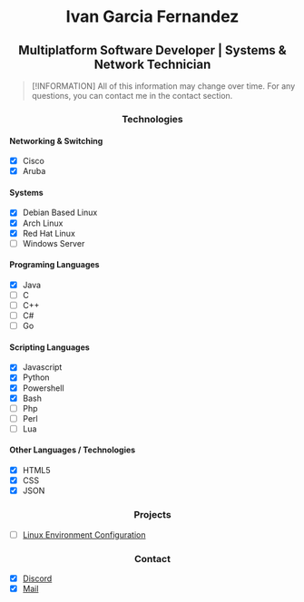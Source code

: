<h1 align="center"> Ivan Garcia Fernandez </h1>
<h2 align="center"> Multiplatform Software Developer | Systems & Network Technician </h2>

> [!INFORMATION]
> All of this information may change over time. For any questions, you can contact me in the contact section.

<h3 align="center"> Technologies </h3>
<h4> Networking & Switching </h4>

- [x] Cisco
- [x] Aruba
      
<h4> Systems </h4>

- [x] Debian Based Linux
- [x] Arch Linux
- [X] Red Hat Linux
- [ ] Windows Server
      
<h4> Programing Languages </h4>

- [x] Java
- [ ] C
- [ ] C++
- [ ] C#
- [ ] Go

<h4> Scripting Languages </h4>

- [x] Javascript
- [x] Python
- [x] Powershell
- [x] Bash
- [ ] Php
- [ ] Perl
- [ ] Lua

<h4> Other Languages / Technologies </h4>

- [x] HTML5
- [x] CSS
- [x] JSON
      
<h3 align="center"> Projects </h3>

- [ ] [Linux Environment Configuration](https://github.com/iv4n9f/essw0000cf)

<h3 align="center"> Contact </h3>

- [x] [Discord](https://discord.com/users/iv4n9f)
- [x] [Mail](mailto:iv4n9f@gmail.com)